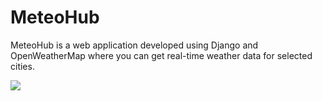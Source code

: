 # MeteoHub
<p>MeteoHub is a web application developed using Django and OpenWeatherMap where you can get real-time weather data for selected cities.</p>
<img src = https://github.com/user-attachments/assets/a711c167-2a12-4c19-b23c-8fd0847dd4ee />
